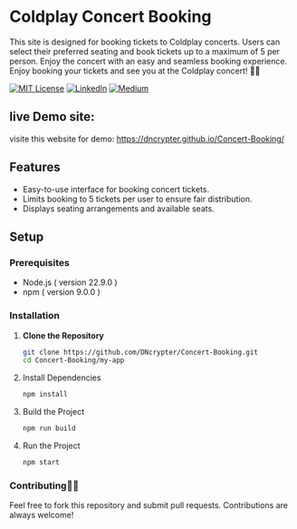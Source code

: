 # Coldplay Concert Booking

This site is designed for booking tickets to Coldplay concerts. Users can select their preferred seating and book tickets up to a maximum of 5 per person. Enjoy the concert with an easy and seamless booking experience. Enjoy booking your tickets and see you at the Coldplay concert! 🎸🎤


[![MIT License](https://img.shields.io/badge/License-MIT-green.svg)](https://choosealicense.com/licenses/mit/)
[![LinkedIn](https://img.shields.io/badge/LinkedIn-Profile-blue)](https://www.linkedin.com/in/nikhil--chaudhari/)
[![Medium](https://img.shields.io/badge/Medium-Writeups-black)](https://medium.com/@nikhil-c)

## live Demo site:
visite this website for demo: 
https://dncrypter.github.io/Concert-Booking/

## Features
- Easy-to-use interface for booking concert tickets.
- Limits booking to 5 tickets per user to ensure fair distribution.
- Displays seating arrangements and available seats.

## Setup

### Prerequisites
- Node.js ( version 22.9.0 ) 
- npm ( version 9.0.0 )

### Installation
1. **Clone the Repository**
   ```bash
   git clone https://github.com/DNcrypter/Concert-Booking.git
   cd Concert-Booking/my-app
   ```
2. Install Dependencies
    ```bash
    npm install
    ```
3. Build the Project
    ```bash
    npm run build

    ```
4. Run the Project
    ```bash
    npm start
    ```
### Contributing🎸🎤
Feel free to fork this repository and submit pull requests. Contributions are always welcome!
